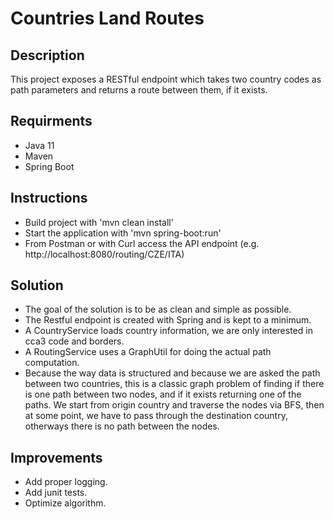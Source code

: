# Countries Land Routes

## Description

This project exposes a RESTful endpoint which takes two country 
codes as path parameters and returns a route between them, if it exists.

## Requirments
- Java 11
- Maven
- Spring Boot

## Instructions
- Build project with 'mvn clean install'
- Start the application with 'mvn spring-boot:run'
- From Postman or with Curl access the API endpoint (e.g. http://localhost:8080/routing/CZE/ITA)

## Solution
- The goal of the solution is to be as clean and simple as possible.
- The Restful endpoint is created with Spring and is kept to a minimum.
- A CountryService loads country information, we are only interested in cca3 code and borders.
- A RoutingService uses a GraphUtil for doing the actual path computation.
- Because the way data is structured and because we are asked the path between two countries, this is a classic
graph problem of finding if there is one path between two nodes, and if it exists returning one of the paths.
We start from origin country and traverse the nodes via BFS, then at some point, we have to pass through the
destination country, otherways there is no path between the nodes.

## Improvements
- Add proper logging.
- Add junit tests.
- Optimize algorithm.
